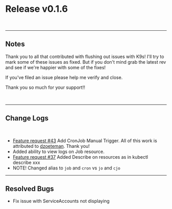 # Release v0.1.6

<br/>

---
## Notes

Thank you to all that contributed with flushing out issues with K9s! I'll try
to mark some of these issues as fixed. But if you don't mind grab the latest
rev and see if we're happier with some of the fixes!

If you've filed an issue please help me verify and close.

Thank you so much for your support!!

<br/>

---
## Change Logs

<br/>

+ [Feature request #43](https://github.com/zloom/k9s/issues/43) Add CronJob Manual Trigger.
  All of this work is attributed to [dzoeteman](https://github.com/dzoeteman). Thank you!
+ Added ability to view logs on Job resource.
+ [Feature request #37](https://github.com/zloom/k9s/issues/37) Added Describe on resources as
  in kubectl describe xxx
+ NOTE! Changed alias to `job` and `cron` vs `jo` and `cjo`

---
## Resolved Bugs

- Fix issue with ServiceAccounts not displaying
